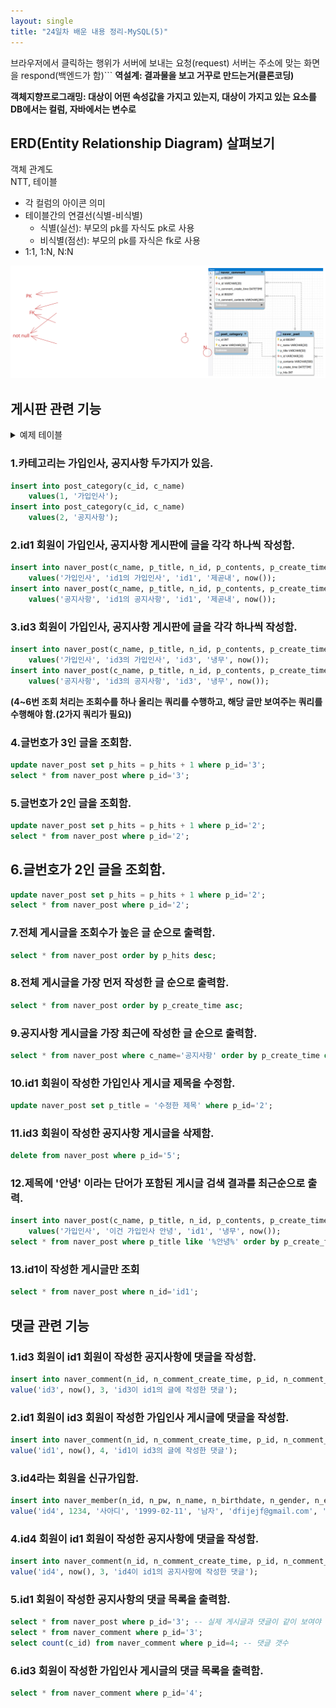 ```yaml
---
layout: single
title: "24일차 배운 내용 정리-MySQL(5)"
---
```

브라우저에서 클릭하는 행위가 서버에 보내는 요청(request)
서버는 주소에 맞는 화면을 respond(백엔드가 함)```
**역설계: 결과물을 보고 거꾸로 만드는거(클론코딩)**

**객체지향프로그래밍: 대상이 어떤 속성값을 가지고 있는지, 대상이 가지고 있는 요소를 DB에서는 컬럼, 자바에서는 변수로**

## ERD(Entity Relationship Diagram) 살펴보기

객체 관계도\
NTT, 테이블

- 각 컬럼의 아이콘 의미
- 테이블간의 연결선(식별-비식별)
    - 식별(실선): 부모의 pk를 자식도 pk로 사용
    - 비식별(점선): 부모의 pk를 자식은 fk로 사용
- 1:1, 1:N, N:N 

<img src="../assets/images/Untitled-2022-04-20-0855.svg">

## 게시판 관련 기능

<details>
<summary>
예제 테이블
</summary>
<div markdown="1">

```sql
drop table naver_member;
create table naver_member(
	n_id varchar(20),
    n_pw varchar (16) not null,
    n_name varchar(20) not null,
    n_birthdate date not null,
    n_gender varchar(10) not null,
    n_email varchar(50),
    n_phone varchar(30) not null,
    constraint pk_naver_member primary key(n_id)
);

drop table naver_post;
create table naver_post (
	p_id bigint auto_increment,
    c_name varchar(20) not null,
    p_title varchar(50) not null,
    n_id varchar(20) not null,
    p_contents varchar(500),
    p_create_time datetime not null,
    p_hits int default 0,
    constraint pk_naver_post primary key(p_id),
    constraint fk_naver_post foreign key(n_id) references naver_member(n_id),
    constraint fk_naver_post_category foreign key(c_name) references post_category(c_name)
);

drop table post_category;
create table post_category(
	c_id int,
    c_name varchar(20),
    constraint pk_post_category primary key(c_name)
);

drop table naver_comment;
create table naver_comment (
	c_id bigint auto_increment,
	n_id varchar(20) not null,
    n_comment_create_time datetime,
    p_id bigint not null,
	n_comment_contents varchar(200),
    constraint pk_post_comment primary key(c_id),
    constraint fk_naver_comment_writer foreign key(n_id) references naver_member(n_id),
    constraint fk_naver_comment_post foreign key(p_id) references naver_post(p_id)
);

insert into naver_member(n_id, n_pw, n_name, n_birthdate, n_gender, n_email, n_phone) 
value('id1', 1234, '김아디', '1988-01-13', '남자', 'ked@gmail.com', '010-1232-5245');
insert into naver_member(n_id, n_pw, n_name, n_birthdate, n_gender, n_email, n_phone) 
value('id2', 2323, '이아디', '1990-08-01', '여자', 'lee@gmail.com', '010-2244-1111');
insert into naver_member(n_id, n_pw, n_name, n_birthdate, n_gender, n_email, n_phone) 
value('id3', 5555, '박아디', '2000-04-13', '남자', 'park@gmail.com', '010-6666-1232');
```

</div>
</details>

### 1.카테고리는 가입인사, 공지사항 두가지가 있음.

```sql
insert into post_category(c_id, c_name)
	values(1, '가입인사');
insert into post_category(c_id, c_name)
	values(2, '공지사항');
```

### 2.id1 회원이 가입인사, 공지사항 게시판에 글을 각각 하나씩 작성함.

```sql
insert into naver_post(c_name, p_title, n_id, p_contents, p_create_time)
	values('가입인사', 'id1의 가입인사', 'id1', '제곧내', now());
insert into naver_post(c_name, p_title, n_id, p_contents, p_create_time)
	values('공지사항', 'id1의 공지사항', 'id1', '제곧내', now());
```

### 3.id3 회원이 가입인사, 공지사항 게시판에 글을 각각 하나씩 작성함.

```sql
insert into naver_post(c_name, p_title, n_id, p_contents, p_create_time)
	values('가입인사', 'id3의 가입인사', 'id3', '냉무', now());
insert into naver_post(c_name, p_title, n_id, p_contents, p_create_time)
	values('공지사항', 'id3의 공지사항', 'id3', '냉무', now());
```

**(4~6번 조회 처리는 조회수를 하나 올리는 쿼리를 수행하고, 해당 글만 보여주는 쿼리를 수행해야 함.(2가지 쿼리가 필요))**
### 4.글번호가 3인 글을 조회함.

```sql
update naver_post set p_hits = p_hits + 1 where p_id='3';
select * from naver_post where p_id='3';
```

### 5.글번호가 2인 글을 조회함.

```sql
update naver_post set p_hits = p_hits + 1 where p_id='2';
select * from naver_post where p_id='2';
```

## 6.글번호가 2인 글을 조회함.

```sql
update naver_post set p_hits = p_hits + 1 where p_id='2';
select * from naver_post where p_id='2';
```

### 7.전체 게시글을 조회수가 높은 글 순으로 출력함. 

```sql
select * from naver_post order by p_hits desc;
```


### 8.전체 게시글을 가장 먼저 작성한 글 순으로 출력함. 

```sql
select * from naver_post order by p_create_time asc;
```

### 9.공지사항 게시글을 가장 최근에 작성한 글 순으로 출력함. 

```sql
select * from naver_post where c_name='공지사항' order by p_create_time desc;
```

### 10.id1 회원이 작성한 가입인사 게시글 제목을 수정함. 

```sql
update naver_post set p_title = '수정한 제목' where p_id='2';
```

### 11.id3 회원이 작성한 공지사항 게시글을 삭제함. 

```sql
delete from naver_post where p_id='5';
```

### 12.제목에 '안녕' 이라는 단어가 포함된 게시글 검색 결과를 최근순으로 출력. 

```sql
insert into naver_post(c_name, p_title, n_id, p_contents, p_create_time)
	values('가입인사', '이건 가입인사 안녕', 'id1', '냉무', now());
select * from naver_post where p_title like '%안녕%' order by p_create_time desc;
```

### 13.id1이 작성한 게시글만 조회

```sql
select * from naver_post where n_id='id1';
```

## 댓글 관련 기능 

### 1.id3 회원이 id1 회원이 작성한 공지사항에 댓글을 작성함. 

```sql
insert into naver_comment(n_id, n_comment_create_time, p_id, n_comment_contents) 
value('id3', now(), 3, 'id3이 id1의 글에 작성한 댓글');
```

### 2.id1 회원이 id3 회원이 작성한 가입인사 게시글에 댓글을 작성함. 

```sql
insert into naver_comment(n_id, n_comment_create_time, p_id, n_comment_contents) 
value('id1', now(), 4, 'id1이 id3의 글에 작성한 댓글');
```

### 3.id4라는 회원을 신규가입함. 

```sql
insert into naver_member(n_id, n_pw, n_name, n_birthdate, n_gender, n_email, n_phone) 
value('id4', 1234, '사아디', '1999-02-11', '남자', 'dfijejf@gmail.com', '010-5566-1232');
```
### 4.id4 회원이 id1 회원이 작성한 공지사항에 댓글을 작성함. 

```sql
insert into naver_comment(n_id, n_comment_create_time, p_id, n_comment_contents) 
value('id4', now(), 3, 'id4이 id1의 공지사항에 작성한 댓글');
```

### 5.id1 회원이 작성한 공지사항의 댓글 목록을 출력함. 

```sql
select * from naver_post where p_id='3'; -- 실제 게시글과 댓글이 같이 보여야 하므로 두 쿼리를 가져가야 함.
select * from naver_comment where p_id='3';
select count(c_id) from naver_comment where p_id=4; -- 댓글 갯수
```

### 6.id3 회원이 작성한 가입인사 게시글의 댓글 목록을 출력함. 

```sql
select * from naver_comment where p_id='4';
```
